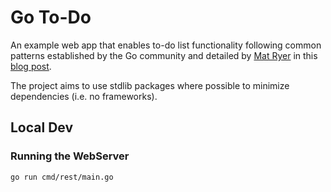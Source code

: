 # Go To-Do

An example web app that enables to-do list functionality following common patterns established by the Go community and detailed by [Mat Ryer](https://grafana.com/author/mat_ryer/) in this [blog post](https://grafana.com/blog/2024/02/09/how-i-write-http-services-in-go-after-13-years/).

The project aims to use stdlib packages where possible to minimize dependencies (i.e. no frameworks).


## Local Dev

### Running the WebServer

```sh
go run cmd/rest/main.go
```